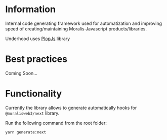 # Information

Internal code generating framework used for automatization and improving speed of creating/maintaining Moralis Javascript products/libraries.

Underhood uses [PlopJs](https://plopjs.com/documentation/) library

# Best practices

Coming Soon...

# Functionality

Currently the library allows to generate automatically hooks for `@moralisweb3/next` library.

Run the following command from the root folder:

```sh
yarn generate:next
```